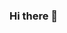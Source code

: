 ### Hi there 👋

<!--
**Hariharan2293/Hariharan2293** is a ✨ _special_ ✨ repository because its `README.md` (this file) appears on your GitHub profile.

My name is K. Hari Haran of SIMATS School of Engineering and I have been uploading all the day 1 program in the given time

I faced a couple of problem but the faculty guided me and i completed the programs.
